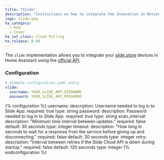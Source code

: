 ```yaml
---
title: "Slide"
description: "Instructions on how to integrate the Innovation in Motion Slide covers with Home Assistant."
logo: slide.png
ha_category:
  - Hub
  - Cover
ha_iot_class: Cloud Polling
ha_release: 0.98
---
```


The `slide` implementation allows you to integrate your [slide.store](https://slide.store/) devices in Home Assistant using the [official API](https://documenter.getpostman.com/view/6223391/S1Lu2pSf?version=latest).

### Configuration

```yaml
# Example configuration.yaml entry
slide:
  username: YOUR_SLIDE_APP_USERNAME
  password: YOUR_SLIDE_APP_PASSWORD
```

{% configuration %}
username:
  description: Username needed to log in to Slide App.
  required: true
  type: string
password:
  description: Password needed to log in to Slide App.
  required: true
  type: string
scan_interval:
  description: "Minimum time interval between updates."
  required: false
  default: 30 seconds
  type: integer
timeout:
  description: "How long in seconds to wait for a response from the service before giving up and disconnecting."
  required: false
  default: 30 seconds
  type: integer
retry:
  description: "Interval between retries if the Slide Cloud API is down during startup."
  required: false
  default: 120 seconds
  type: integer
{% endconfiguration %}

